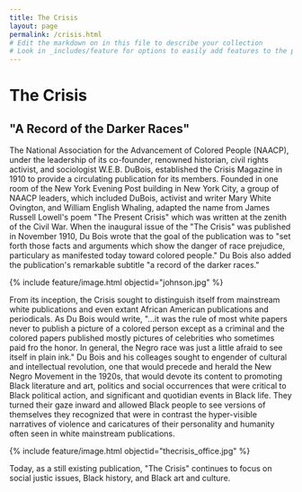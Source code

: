 ```yaml
---
title: The Crisis
layout: page
permalink: /crisis.html
# Edit the markdown on in this file to describe your collection
# Look in _includes/feature for options to easily add features to the page
---
```

# The Crisis
## "A Record of the Darker Races"

The National Association for the Advancement of Colored People (NAACP), under the leadership of its co-founder, renowned historian, civil rights activist, and sociologist W.E.B. DuBois, established the Crisis Magazine in 1910 to provide a circulating publication for its members. Founded in one room of the New York Evening Post building in New York City, a group of NAACP leaders, which included DuBois, activist and writer Mary White Ovington, and William English Whaling, adapted the name from James Russell Lowell's poem "The Present Crisis" which was written at the zenith of the Civil War. When the inaugural issue of the "The Crisis" was published in November 1910, Du Bois wrote that the goal of the publication was to "set forth those facts and arguments which show the danger of race prejudice, particulary as manifested today toward colored people." Du Bois also added the publication's remarkable subtitle "a record of the darker races."

{% include feature/image.html objectid="johnson.jpg" %}

From its inception, the Crisis sought to distinguish itself from mainstream white publications and even extant African American publications and periodicals. As Du Bois would write, "...it was the rule of most white papers never to publish a picture of a colored person except as a criminal and the colored papers published mostly pictures of celebrities who sometimes paid fro the honor. In general, the Negro race was just a little afraid to see itself in plain ink." Du Bois and his colleages sought to engender of cultural and intellectual revolution, one that would precede and herald the New Negro Movement in the 1920s, that would devote its content to promoting Black literature and art, politics and social occurrences that were critical to Black political action, and significant and quotidian events in Black life. They turned their gaze inward and allowed Black people to see versions of themselves they recognized that were in contrast the hyper-visible narratives of violence and caricatures of their personality and humanity often seen in white mainstream publications.

{% include feature/image.html objectid="thecrisis_office.jpg" %}

Today, as a still existing publication, "The Crisis" continues to focus on social justic issues, Black history, and Black art and culture.
